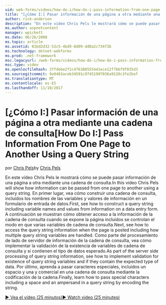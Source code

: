 ```yaml
---
uid: web-forms/videos/how-do-i/how-do-i-pass-information-from-one-page-to-another-using-a-query-string
title: "[¿Cómo I:] Pasar información de una página a otra mediante una cadena de consulta | Documentos de Microsoft"
author: rick-anderson
description: "En este vídeo Chris Pels le mostrará cómo se puede pasar información de una página a otra mediante una cadena de consulta. En primer lugar, vea cómo construir una cadena de consulta en..."
ms.author: aspnetcontent
manager: wpickett
ms.date: 06/26/2008
ms.topic: article
ms.assetid: 81bd2d32-53c5-4bd9-8d09-dd8a2c734f3b
ms.technology: dotnet-webforms
ms.prod: .net-framework
msc.legacyurl: /web-forms/videos/how-do-i/how-do-i-pass-information-from-one-page-to-another-using-a-query-string
msc.type: video
ms.openlocfilehash: 37fdebe2f1c476388555441ece12f7b6f9f035d3
ms.sourcegitcommit: 9a9483aceb34591c97451997036a9120c3fe2baf
ms.translationtype: MT
ms.contentlocale: es-ES
ms.lasthandoff: 11/10/2017
---
```

<a name="how-do-i-pass-information-from-one-page-to-another-using-a-query-string"></a><span data-ttu-id="792f9-104">[¿Cómo I:] Pasar información de una página a otra mediante una cadena de consulta</span><span class="sxs-lookup"><span data-stu-id="792f9-104">[How Do I:] Pass Information From One Page to Another Using a Query String</span></span>
====================
<span data-ttu-id="792f9-105">por [Chris Pels](https://twitter.com/chrispels)</span><span class="sxs-lookup"><span data-stu-id="792f9-105">by [Chris Pels](https://twitter.com/chrispels)</span></span>

<span data-ttu-id="792f9-106">En este vídeo Chris Pels le mostrará cómo se puede pasar información de una página a otra mediante una cadena de consulta.</span><span class="sxs-lookup"><span data-stu-id="792f9-106">In this video Chris Pels will show how information can be passed from one page to another using a query string.</span></span> <span data-ttu-id="792f9-107">En primer lugar, vea cómo construir una cadena de consulta, incluidos los nombres de las variables y valores de información en un formulario de entrada de datos.</span><span class="sxs-lookup"><span data-stu-id="792f9-107">First, see how to construct a query string including variable names and values from information on a data entry form.</span></span> <span data-ttu-id="792f9-108">A continuación se muestran cómo obtener acceso a la información de la cadena de consulta cuando se expone la página incluidos se controlan el modo en que varias variables de cadena de consulta.</span><span class="sxs-lookup"><span data-stu-id="792f9-108">Next, see how to access the query string information when the page is posted including how multiple query string variables are handled.</span></span> <span data-ttu-id="792f9-109">Como parte del procesamiento de lado de servidor de información de la cadena de consulta, vea cómo implementar la validación de la existencia de variables de cadena de consulta y si contienen el tipo de datos esperado.</span><span class="sxs-lookup"><span data-stu-id="792f9-109">As part of the server side processing of query string information, see how to implement validation for existence of query string variables and if they contain the expected type of data.</span></span> <span data-ttu-id="792f9-110">Por último, aprenda a pasar caracteres especiales, incluidos un espacio y una y comercial en una cadena de consulta mediante la codificación de la cadena.</span><span class="sxs-lookup"><span data-stu-id="792f9-110">Finally, learn how to pass special characters including a space and an ampersand in a query string by encoding the string.</span></span>

[<span data-ttu-id="792f9-111">&#9654; Vea el vídeo (25 minutos)</span><span class="sxs-lookup"><span data-stu-id="792f9-111">&#9654; Watch video (25 minutes)</span></span>](https://channel9.msdn.com/Blogs/ASP-NET-Site-Videos/how-do-i-pass-information-from-one-page-to-another-using-a-query-string)
